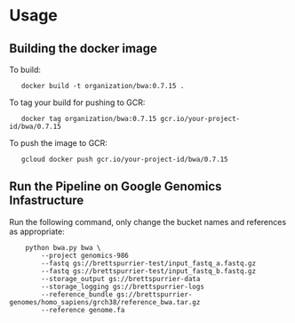 
Usage
=====

Building the docker image
-------------------------
To build:
```
   docker build -t organization/bwa:0.7.15 .
```

To tag your build for pushing to GCR:
```
   docker tag organization/bwa:0.7.15 gcr.io/your-project-id/bwa/0.7.15
```

To push the image to GCR:
```
   gcloud docker push gcr.io/your-project-id/bwa/0.7.15
```


Run the Pipeline on Google Genomics Infastructure
-------------------------------------------------

Run the following command, only change the bucket names and references as appropriate:
```
    python bwa.py bwa \
        --project genomics-986
        --fastq gs://brettspurrier-test/input_fastq_a.fastq.gz
        --fastq gs://brettspurrier-test/input_fastq_b.fastq.gz
        --storage_output gs://brettspurrier-data
        --storage_logging gs://brettspurrier-logs
        --reference_bundle gs://brettspurrier-genomes/homo_sapiens/grch38/reference_bwa.tar.gz
        --reference genome.fa
```

